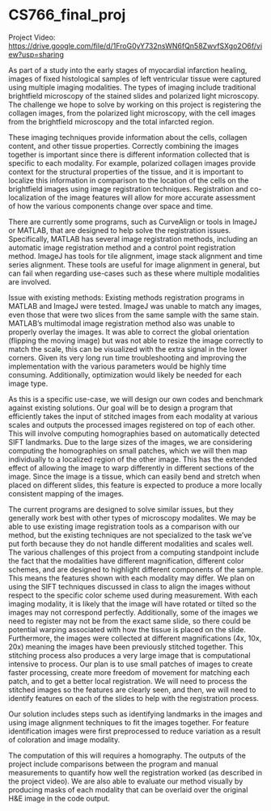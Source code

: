 # CS766_final_proj

Project Video: https://drive.google.com/file/d/1FroG0yY732nsWN6fQn58ZwvfSXgo2O6f/view?usp=sharing

As part of a study into the early stages of myocardial infarction healing, images of fixed histological samples of left ventricular tissue were captured using multiple imaging modalities. The types of imaging include traditional brightfield microscopy of the stained slides and polarized light microscopy. The challenge we hope to solve by working on this project is registering the collagen images, from the polarized light microscopy, with the cell images from the brightfield microscopy and the total infarcted region. 

These imaging techniques provide information about the cells, collagen content, and other tissue properties. Correctly combining the images together is important since there is different information collected that is specific to each modality. For example, polarized collagen images provide context for the structural properties of the tissue, and it is important to localize this information in comparison to the location of the cells on the brightfield images using image registration techniques. Registration and co-localization of the image features will allow for more accurate assessment of how the various components change over space and time.
 
There are currently some programs, such as CurveAlign or tools in ImageJ or MATLAB, that are designed to help solve the registration issues. Specifically, MATLAB has several image registration methods, including an automatic image registration method and a control point registration method. ImageJ has tools for tile alignment, image stack alignment and time series alignment. These tools are useful for image alignment in general, but can fail when regarding use-cases such as these where multiple modalities are involved. 

Issue with existing methods:
Existing methods registration programs in MATLAB and ImageJ were tested. ImageJ was unable to match any images, even those that were two slices from the same sample with the same stain. MATLAB’s multimodal image registration method also was unable to properly overlay the images. It was able to correct the global orientation (flipping the moving image) but was not able to resize the image correctly to match the scale, this can be visualized with the extra signal in the lower corners. Given its very long run time troubleshooting and improving the implementation with the various parameters would be highly time consuming. Additionally, optimization would likely be needed for each image type.

As this is a specific use-case, we will design our own codes and benchmark against existing solutions. Our goal will be to design a program that efficiently takes the input of stitched images from each modality at various scales and outputs the processed images registered on top of each other. This will involve computing homographies based on automatically detected SIFT landmarks. Due to the large sizes of the images, we are considering computing the homographies on small patches, which we will then map individually to a localized region of the other image. This has the extended effect of allowing the image to warp differently in different sections of the image. Since the image is a tissue, which can easily bend and stretch when placed on different slides, this feature is expected to produce a more locally consistent mapping of the images.

The current programs are designed to solve similar issues, but they generally work best with other types of microscopy modalites. We may be able to use existing image registration tools as a comparison with our method, but the existing techniques are not specialized to the task we’ve put forth because they do not handle different modalities and scales well. The various challenges of this project from a computing standpoint include the fact that the modalities have different magnification, different color schemes, and are designed to highlight different components of the sample. This means the features shown with each modality may differ. We plan on using the SIFT techniques discussed in class to align the images without respect to the specific color scheme used during measurement. With each imaging modality, it is likely that the image will have rotated or tilted so the images may not correspond perfectly. Additionally, some of the images we need to register may not be from the exact same slide, so there could be potential warping associated with how the tissue is placed on the slide. Furthermore, the images were collected at different magnifications (4x, 10x, 20x) meaning the images have been previously stitched together. This stitching process also produces a very large image that is computational intensive to process. Our plan is to use small patches of images to create faster processing, create more freedom of movement for matching each patch, and to get a better local registration. We will need to process the stitched images so the features are clearly seen, and then, we will need to identify features on each of the slides to help with the registration process. 

Our solution includes steps such as identifying landmarks in the images and using image alignment techniques to fit the images together. For feature identification images were first preprocessed to reduce variation as a result of coloration and image modality.

The computation of this will requires a homography. The outputs of the project include comparisons between the program and manual measurements to quantify how well the registration worked (as described in the project video). We are also able to evaluate our method visually by producing masks of each modality that can be overlaid over the original H&E image in the code output.
